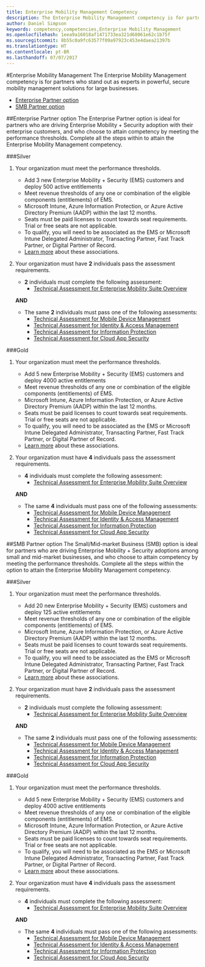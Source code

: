 ```yaml
---
title: Enterprise Mobility Management Competency
description: The Enterprise Mobility Management competency is for partners who stand out as experts in powerful, secure mobility management solutions for large businesses.
author: Daniel Simpson
keywords: competency,competencies,Enterprise Mobility Management
ms.openlocfilehash: 1eea9a16018af1471733ea321d68061e62c1b75f
ms.sourcegitcommit: 8b55c0a9fc63577f09a97923c453e4daea21397b
ms.translationtype: HT
ms.contentlocale: pt-BR
ms.lasthandoff: 07/07/2017
---
```

#<a name="enterprise-mobility-management"></a>Enterprise Mobility Management
The Enterprise Mobility Management competency is for partners who stand out as experts in powerful, secure mobility management solutions for large businesses.

- [Enterprise Partner option](#enterprise-partner-option)
- [SMB Partner option](#smb-partner-option)


##<a name="enterprise-partner-option"></a>Enterprise Partner option
The Enterprise Partner option is ideal for partners who are driving Enterprise Mobility + Security adoption with their enterprise customers, and who choose to attain competency by meeting the performance thresholds. Complete all the steps within to attain the Enterprise Mobility Management competency.

###<a name="silver"></a>Silver

1. Your organization must meet the performance thresholds.

    - Add 3 new Enterprise Mobility + Security (EMS) customers and deploy 500 active entitlements
    - Meet revenue thresholds of any one or combination of the eligible components (entitlements) of EMS.
    - Microsoft Intune, Azure Information Protection, or Azure Active Directory Premium (AADP) within the last 12 months.
    - Seats must be paid licenses to count towards seat requirements. Trial or free seats are not applicable.
    - To qualify, you will need to be associated as the EMS or Microsoft Intune Delegated Administrator, Transacting Partner, Fast Track Partner, or Digital Partner of Record.
    - [Learn more](https://partner.microsoft.com/en-us/membership/digital-partner-of-record) about these associations.  
  
2. Your organization must have **2** individuals pass the assessment requirements.

    - **2** individuals must complete the following assessment:
        - [Technical Assessment for Enterprise Mobility Suite Overview](https://partneruniversity.microsoft.com/?whr=uri:MicrosoftAccount&courseId=13914&scoId=pUz3OLLaB_6104778676)

    **AND**

    - The same **2** individuals must pass one of the following assessments:
        - [Technical Assessment for Mobile Device Management](https://partneruniversity.microsoft.com/?whr=uri:MicrosoftAccount&courseId=13916&scoId=QJDTvzLaB_2104778676)
        - [Technical Assessment for Identity & Access Management](https://partneruniversity.microsoft.com/?whr=uri:MicrosoftAccount&courseId=13915&scoId=bi3tqeLaB_3204778676)
        - [Technical Assessment for Information Protection](https://partneruniversity.microsoft.com/?whr=uri:MicrosoftAccount&courseId=13917&scoId=Em0uaWMaB_1004778676)
        - [Technical Assessment for Cloud App Security](https://partneruniversity.microsoft.com/?whr=uri:MicrosoftAccount&courseId=13918&scoId=vGoZ9bNaB_8604778676)

###<a name="gold"></a>Gold

1. Your organization must meet the performance thresholds.

    - Add 5 new Enterprise Mobility + Security (EMS) customers and deploy 4000 active entitlements
    - Meet revenue thresholds of any one or combination of the eligible components (entitlements) of EMS.
    - Microsoft Intune, Azure Information Protection, or Azure Active Directory Premium (AADP) within the last 12 months.
    - Seats must be paid licenses to count towards seat requirements. Trial or free seats are not applicable.
    - To qualify, you will need to be associated as the EMS or Microsoft Intune Delegated Administrator, Transacting Partner, Fast Track Partner, or Digital Partner of Record.
    - [Learn more](https://partner.microsoft.com/en-us/membership/digital-partner-of-record) about these associations.  
  
2. Your organization must have **4** individuals pass the assessment requirements.

    - **4** individuals must complete the following assessment:
        - [Technical Assessment for Enterprise Mobility Suite Overview](https://partneruniversity.microsoft.com/?whr=uri:MicrosoftAccount&courseId=13914&scoId=pUz3OLLaB_6104778676)

    **AND**

    - The same **4** individuals must pass one of the following assessments:
        - [Technical Assessment for Mobile Device Management](https://partneruniversity.microsoft.com/?whr=uri:MicrosoftAccount&courseId=13916&scoId=QJDTvzLaB_2104778676)
        - [Technical Assessment for Identity & Access Management](https://partneruniversity.microsoft.com/?whr=uri:MicrosoftAccount&courseId=13915&scoId=bi3tqeLaB_3204778676)
        - [Technical Assessment for Information Protection](https://partneruniversity.microsoft.com/?whr=uri:MicrosoftAccount&courseId=13917&scoId=Em0uaWMaB_1004778676)
        - [Technical Assessment for Cloud App Security](https://partneruniversity.microsoft.com/?whr=uri:MicrosoftAccount&courseId=13918&scoId=vGoZ9bNaB_8604778676)
    
##<a name="smb-partner-option"></a>SMB Partner option
The Small/Mid-market Business (SMB) option is ideal for partners who are driving Enterprise Mobility + Security adoptions among small and mid-market businesses, and who choose to attain competency by meeting the performance thresholds. Complete all the steps within the option to attain the Enterprise Mobility Management competency.

###<a name="silver"></a>Silver

1. Your organization must meet the performance thresholds.

    - Add 20 new Enterprise Mobility + Security (EMS) customers and deploy 125 active entitlements
    - Meet revenue thresholds of any one or combination of the eligible components (entitlements) of EMS.
    - Microsoft Intune, Azure Information Protection, or Azure Active Directory Premium (AADP) within the last 12 months.
    - Seats must be paid licenses to count towards seat requirements. Trial or free seats are not applicable.
    - To qualify, you will need to be associated as the EMS or Microsoft Intune Delegated Administrator, Transacting Partner, Fast Track Partner, or Digital Partner of Record.
    - [Learn more](https://partner.microsoft.com/en-us/membership/digital-partner-of-record) about these associations.  
  
2. Your organization must have **2** individuals pass the assessment requirements.

    - **2** individuals must complete the following assessment:
        - [Technical Assessment for Enterprise Mobility Suite Overview](https://partneruniversity.microsoft.com/?whr=uri:MicrosoftAccount&courseId=13914&scoId=pUz3OLLaB_6104778676)

    **AND**

    - The same **2** individuals must pass one of the following assessments:
        - [Technical Assessment for Mobile Device Management](https://partneruniversity.microsoft.com/?whr=uri:MicrosoftAccount&courseId=13916&scoId=QJDTvzLaB_2104778676)
        - [Technical Assessment for Identity & Access Management](https://partneruniversity.microsoft.com/?whr=uri:MicrosoftAccount&courseId=13915&scoId=bi3tqeLaB_3204778676)
        - [Technical Assessment for Information Protection](https://partneruniversity.microsoft.com/?whr=uri:MicrosoftAccount&courseId=13917&scoId=Em0uaWMaB_1004778676)
        - [Technical Assessment for Cloud App Security](https://partneruniversity.microsoft.com/?whr=uri:MicrosoftAccount&courseId=13918&scoId=vGoZ9bNaB_8604778676)

###<a name="gold"></a>Gold

1. Your organization must meet the performance thresholds.

    - Add 5 new Enterprise Mobility + Security (EMS) customers and deploy 4000 active entitlements
    - Meet revenue thresholds of any one or combination of the eligible components (entitlements) of EMS.
    - Microsoft Intune, Azure Information Protection, or Azure Active Directory Premium (AADP) within the last 12 months.
    - Seats must be paid licenses to count towards seat requirements. Trial or free seats are not applicable.
    - To qualify, you will need to be associated as the EMS or Microsoft Intune Delegated Administrator, Transacting Partner, Fast Track Partner, or Digital Partner of Record.
    - [Learn more](https://partner.microsoft.com/en-us/membership/digital-partner-of-record) about these associations.  
  
2. Your organization must have **4** individuals pass the assessment requirements.
    
    - **4** individuals must complete the following assessment:
        - [Technical Assessment for Enterprise Mobility Suite Overview](https://partneruniversity.microsoft.com/?whr=uri:MicrosoftAccount&courseId=13914&scoId=pUz3OLLaB_6104778676)

    **AND**

    - The same **4** individuals must pass one of the following assessments:
        - [Technical Assessment for Mobile Device Management](https://partneruniversity.microsoft.com/?whr=uri:MicrosoftAccount&courseId=13916&scoId=QJDTvzLaB_2104778676)
        - [Technical Assessment for Identity & Access Management](https://partneruniversity.microsoft.com/?whr=uri:MicrosoftAccount&courseId=13915&scoId=bi3tqeLaB_3204778676)
        - [Technical Assessment for Information Protection](https://partneruniversity.microsoft.com/?whr=uri:MicrosoftAccount&courseId=13917&scoId=Em0uaWMaB_1004778676)
        - [Technical Assessment for Cloud App Security](https://partneruniversity.microsoft.com/?whr=uri:MicrosoftAccount&courseId=13918&scoId=vGoZ9bNaB_8604778676)



